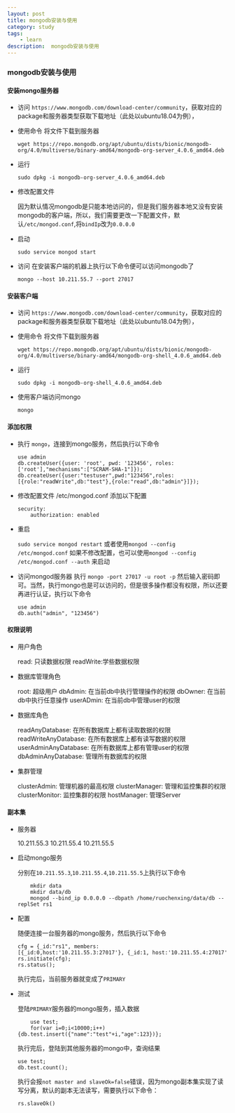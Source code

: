 ```yaml
---
layout: post
title: mongodb安装与使用
category: study
tags:
    - learn
description:  mongodb安装与使用
---
```




### mongodb安装与使用

#### 安装mongo服务器
* 访问 `https://www.mongodb.com/download-center/community`，获取对应的package和服务器类型获取下载地址（此处以ubuntu18.04为例），

* 使用命令 将文件下载到服务器

	`wget https://repo.mongodb.org/apt/ubuntu/dists/bionic/mongodb-org/4.0/multiverse/binary-amd64/mongodb-org-server_4.0.6_amd64.deb`
	
* 运行

	`sudo dpkg -i mongodb-org-server_4.0.6_amd64.deb`
	
* 修改配置文件

	因为默认情况mongodb是只能本地访问的，但是我们服务器本地又没有安装mongodb的客户端，所以，我们需要更改一下配置文件，默认`/etc/mongod.conf`,将`bindIp`改为`0.0.0.0`
	

* 启动

	`sudo service mongod start`
	

* 访问 在安装客户端的机器上执行以下命令便可以访问mongodb了

	`mongo --host 10.211.55.7 --port 27017` 
	
	
#### 安装客户端

* 访问 `https://www.mongodb.com/download-center/community`，获取对应的package和服务器类型获取下载地址（此处以ubuntu18.04为例），

* 使用命令 将文件下载到服务器

	`wget https://repo.mongodb.org/apt/ubuntu/dists/bionic/mongodb-org/4.0/multiverse/binary-amd64/mongodb-org-shell_4.0.6_amd64.deb`
	
* 运行

	`sudo dpkg -i mongodb-org-shell_4.0.6_amd64.deb`
	
* 使用客户端访问mongo

	`mongo` 

#### 添加权限

* 执行 `mongo`，连接到mongo服务，然后执行以下命令

	```
	use admin
	db.createUser({user: 'root', pwd: '123456', roles: ['root'],"mechanisms":["SCRAM-SHA-1"]});
	db.createUser({user:"testuser",pwd:"123456",roles:[{role:"readWrite",db:"test"},{role:"read",db:"admin"}]});
	```
	
* 修改配置文件 /etc/mongod.conf 添加以下配置

	```
	security:
  		authorization: enabled
	```

* 重启

	`sudo service mongod restart` 或者使用`mongod --config /etc/mongod.conf` 
	如果不修改配置，也可以使用`mongod --config /etc/mongod.conf --auth` 来启动

	
* 访问mongod服务器
	执行 `mongo -port 27017 -u root -p` 然后输入密码即可。当然，执行mongo也是可以访问的，但是很多操作都没有权限，所以还要再进行认证，执行以下命令
	```
	use admin
	db.auth("admin", "123456")
	```
	
#### 权限说明

* 用户角色

	read: 只读数据权限
	readWrite:学些数据权限

* 数据库管理角色

	root: 超级用户
	dbAdmin: 在当前db中执行管理操作的权限
	dbOwner: 在当前db中执行任意操作
	userADmin: 在当前db中管理user的权限

* 数据库角色

	readAnyDatabase: 在所有数据库上都有读取数据的权限
	readWriteAnyDatabase: 在所有数据库上都有读写数据的权限
	userAdminAnyDatabase: 在所有数据库上都有管理user的权限
	dbAdminAnyDatabase: 管理所有数据库的权限

* 集群管理

	clusterAdmin: 管理机器的最高权限
	clusterManager: 管理和监控集群的权限
	clusterMonitor: 监控集群的权限
	hostManager: 管理Server

#### 副本集

* 服务器

	10.211.55.3
	10.211.55.4
	10.211.55.5

* 启动mongo服务
	
	分别在`10.211.55.3`,`10.211.55.4`,`10.211.55.5`上执行以下命令

	```
		mkdir data
		mkdir data/db
		mongod --bind_ip 0.0.0.0 --dbpath /home/ruochenxing/data/db --replSet rs1
	```

* 配置

	随便连接一台服务器的mongo服务，然后执行以下命令

	```
	cfg = {_id:"rs1", members:[{_id:0,host:'10.211.55.3:27017'}, {_id:1, host:'10.211.55.4:27017'}, {_id:2, host:'10.211.55.5:27017'}]};
	rs.initiate(cfg);
	rs.status();
	```
	执行完后，当前服务器就变成了`PRIMARY`

* 测试

	登陆`PRIMARY`服务器的mongo服务，插入数据
	```
		use test;
		for(var i=0;i<10000;i++){db.test.insert({"name":"test"+i,"age":123})};
	```
	执行完后，登陆到其他服务器的mongo中，查询结果
	```
	use test;
	db.test.count();
	```
	执行会报`not master and slaveOk=false`错误，因为mongo副本集实现了读写分离，默认的副本无法读写，需要执行以下命令：
	```
	rs.slaveOk()
	```

